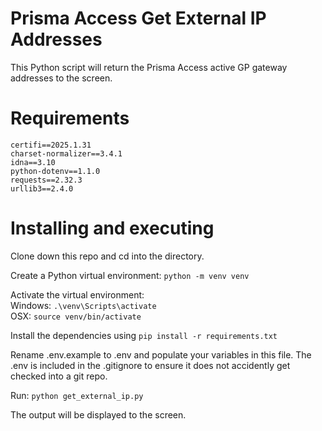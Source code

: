 # Prisma Access Get External IP Addresses

This Python script will return the Prisma Access active GP gateway addresses to the screen.

# Requirements

```
certifi==2025.1.31
charset-normalizer==3.4.1
idna==3.10
python-dotenv==1.1.0
requests==2.32.3
urllib3==2.4.0
```

# Installing and executing

Clone down this repo and cd into the directory.

Create a Python virtual environment: `python -m venv venv`

Activate the virtual environment: \
    Windows: `.\venv\Scripts\activate` \
    OSX: `source venv/bin/activate`

Install the dependencies using `pip install -r requirements.txt`

Rename .env.example to .env and populate your variables in this file. The .env is included in the .gitignore to ensure it does not accidently get checked into a git repo.

Run: `python get_external_ip.py`

The output will be displayed to the screen.
